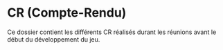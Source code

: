 # CR (Compte-Rendu)
Ce dossier contient les différents CR réalisés durant les réunions avant le début du développement du jeu.
